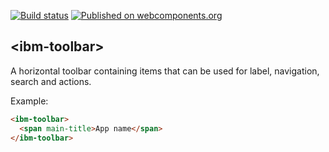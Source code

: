 [![Build status](https://travis-ci.org/IBMResearch/ibm-toolbar.svg?branch=master)](https://travis-ci.org/IBMResearch/ibm-toolbar)
[![Published on webcomponents.org](https://img.shields.io/badge/webcomponents.org-published-blue.svg)](https://www.webcomponents.org/element/IBMResearch/ibm-toolbar)

## \<ibm-toolbar\>

A horizontal toolbar containing items that can be used for label, navigation,
search and actions.

Example:
<!---
```
<custom-element-demo>
  <template>
    <script src="../webcomponentsjs/webcomponents-lite.js"></script>
    <link rel="import" href="ibm-toolbar.html">
    <link rel="import" href="ibm-toolbar-logo.html">
    <style>
      body {
        background-color: #f9f9f9;
      }
    </style>
    <next-code-block></next-code-block>
  </template>
</custom-element-demo>
```
-->
```html
<ibm-toolbar>
  <span main-title>App name</span>
</ibm-toolbar>
```
